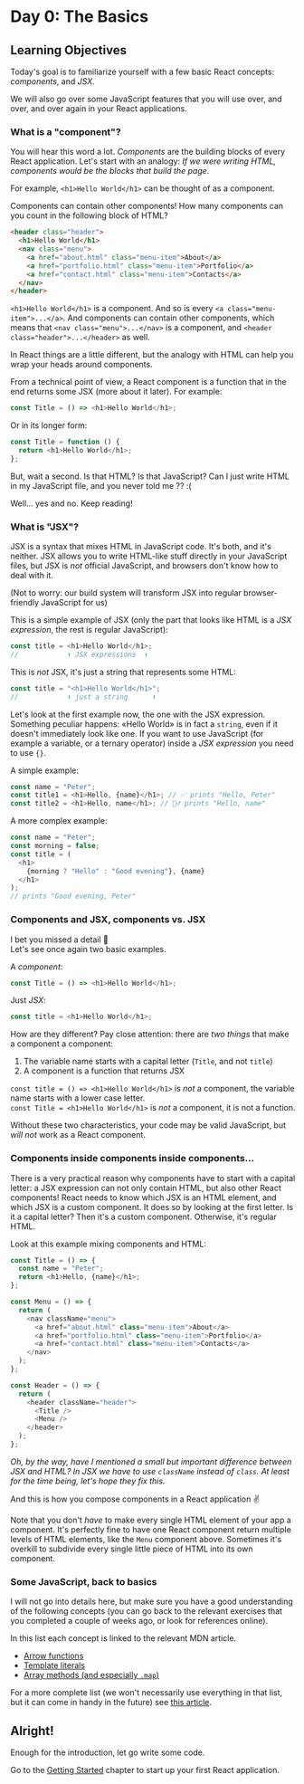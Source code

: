 # Day 0: The Basics

## Learning Objectives

Today's goal is to familiarize yourself with a few basic React concepts: _components_, and _JSX_.

We will also go over some JavaScript features that you will use over, and over, and over again in your React applications.

### What is a "component"?

You will hear this word a lot. _Components_ are the building blocks of every React application. Let's start with an analogy: _If we were writing HTML, components would be the blocks that build the page_.

For example, `<h1>Hello World</h1>` can be thought of as a component.

Components can contain other components! How many components can you count in the following block of HTML?

```html
<header class="header">
  <h1>Hello World</h1>
  <nav class="menu">
    <a href="about.html" class="menu-item">About</a>
    <a href="portfolio.html" class="menu-item">Portfolio</a>
    <a href="contact.html" class="menu-item">Contacts</a>
  </nav>
</header>
```

`<h1>Hello World</h1>` is a component. And so is every `<a class="menu-item">...</a>`. And components can contain other components, which means that `<nav class="menu">...</nav>` is a component, and `<header class="header">...</header>` as well.

In React things are a little different, but the analogy with HTML can help you wrap your heads around components.

From a technical point of view, a React component is a function that in the end returns some JSX (more about it later). For example:

```js
const Title = () => <h1>Hello World</h1>;
```

Or in its longer form:

```js
const Title = function () {
  return <h1>Hello World</h1>;
};
```

But, wait a second. Is that HTML? Is that JavaScript? Can I just write HTML in my JavaScript file, and you never told me ?? :(

Well... yes and no. Keep reading!

### What is "JSX"?

JSX is a syntax that mixes HTML in JavaScript code. It's both, and it's neither. JSX allows you to write HTML-like stuff directly in your JavaScript files, but JSX is _not_ official JavaScript, and browsers don't know how to deal with it.

(Not to worry: our build system will transform JSX into regular browser-friendly JavaScript for us)

This is a simple example of JSX (only the part that looks like HTML is a _JSX expression_, the rest is regular JavaScript):

```js
const title = <h1>Hello World</h1>;
//            ⬆️ JSX expressions  ⬆️
```

This is _not_ JSX, it's just a string that represents some HTML:

```js
const title = "<h1>Hello World</h1>";
//            ⬆️ just a string      ⬆️
```

Let's look at the first example now, the one with the JSX expression. Something peculiar happens: «Hello World» is in fact a `string`, even if it doesn't immediately look like one. If you want to use JavaScript (for example a variable, or a ternary operator) inside a _JSX expression_ you need to use `{}`.

A simple example:

```js
const name = "Peter";
const title1 = <h1>Hello, {name}</h1>; // ✅ prints "Hello, Peter"
const title2 = <h1>Hello, name</h1>; // 🙅‍♂️ prints "Hello, name"
```

A more complex example:

```js
const name = "Peter";
const morning = false;
const title = (
  <h1>
    {morning ? "Hello" : "Good evening"}, {name}
  </h1>
);
// prints "Good evening, Peter"
```

### Components and JSX, components vs. JSX

I bet you missed a detail 🙂  
Let's see once again two basic examples.

A _component_:

```js
const Title = () => <h1>Hello World</h1>;
```

Just _JSX_:

```js
const title = <h1>Hello World</h1>;
```

How are they different? Pay close attention: there are _two things_ that make a component a component:

1. The variable name starts with a capital letter (`Title`, and not `title`)
2. A component is a function that returns JSX

`const title = () => <h1>Hello World</h1>` is _not_ a component, the variable name starts with a lower case letter.  
`const Title = <h1>Hello World</h1>` is _not_ a component, it is not a function.

Without these two characteristics, your code may be valid JavaScript, but _will not_ work as a React component.

### Components inside components inside components...

There is a very practical reason why components have to start with a capital letter: a JSX expression can not only contain HTML, but also other React components! React needs to know which JSX is an HTML element, and which JSX is a custom component. It does so by looking at the first letter. Is it a capital letter? Then it's a custom component. Otherwise, it's regular HTML.

Look at this example mixing components and HTML:

```js
const Title = () => {
  const name = "Peter";
  return <h1>Hello, {name}</h1>;
};

const Menu = () => {
  return (
    <nav className="menu">
      <a href="about.html" class="menu-item">About</a>
      <a href="portfolio.html" class="menu-item">Portfolio</a>
      <a href="contact.html" class="menu-item">Contacts</a>
    </nav>
  );
};

const Header = () => {
  return (
    <header className="header">
      <Title />
      <Menu />
    </header>
  );
};
```

_Oh, by the way, have I mentioned a small but important difference between JSX and HTML? In JSX we have to use `className` instead of `class`. At least for the time being, let's hope they fix this._

And this is how you compose components in a React application ✌️

Note that you don't _have_ to make every single HTML element of your app a component. It's perfectly fine to have one React component return multiple levels of HTML elements, like the `Menu` component above. Sometimes it's overkill to subdivide every single little piece of HTML into its own component.

### Some JavaScript, back to basics

I will not go into details here, but make sure you have a good understanding of the following concepts (you can go back to the relevant exercises that you completed a couple of weeks ago, or look for references online).

In this list each concept is linked to the relevant MDN article.

- [Arrow functions](https://developer.mozilla.org/en-US/docs/Web/JavaScript/Reference/Functions/Arrow_functions)
- [Template literals](https://developer.mozilla.org/en-US/docs/Web/JavaScript/Reference/Template_literals)
- [Array methods (and especially `.map`)](https://developer.mozilla.org/en-US/docs/Web/JavaScript/Reference/Global_Objects/Array/map)

For a more complete list (we won't necessarily use everything in that list, but it can come in handy in the future) see [this article](https://kentcdodds.com/blog/javascript-to-know-for-react).

## Alright!

Enough for the introduction, let go write some code.

Go to the [Getting Started](../1.Getting-Started) chapter to start up your first React application.
